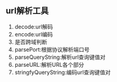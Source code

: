 ## url解析工具

1. decode:url解码
2. encode:url编码
3. 是否跨域判断
4. parsePort:根据协议解析端口号
5. parseQueryString:解析url查询键值对
6. parseURL:解析URL各个部分
7. stringfyQueryString:编码url查询键值对